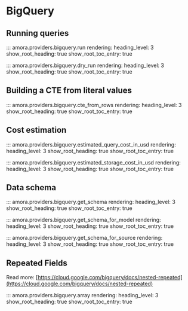 # BigQuery

## Running queries

::: amora.providers.bigquery.run
    rendering:
        heading_level: 3
        show_root_heading: true
        show_root_toc_entry: true

::: amora.providers.bigquery.dry_run
    rendering:
        heading_level: 3
        show_root_heading: true
        show_root_toc_entry: true

## Building a CTE from literal values

::: amora.providers.bigquery.cte_from_rows
    rendering:
        heading_level: 3
        show_root_heading: true
        show_root_toc_entry: true

## Cost estimation

::: amora.providers.bigquery.estimated_query_cost_in_usd
    rendering:
        heading_level: 3
        show_root_heading: true
        show_root_toc_entry: true

::: amora.providers.bigquery.estimated_storage_cost_in_usd
    rendering:
        heading_level: 3
        show_root_heading: true
        show_root_toc_entry: true

## Data schema

::: amora.providers.bigquery.get_schema
    rendering:
        heading_level: 3
        show_root_heading: true
        show_root_toc_entry: true

::: amora.providers.bigquery.get_schema_for_model
    rendering:
        heading_level: 3
        show_root_heading: true
        show_root_toc_entry: true

::: amora.providers.bigquery.get_schema_for_source
    rendering:
        heading_level: 3
        show_root_heading: true
        show_root_toc_entry: true

## Repeated Fields
Read more: [https://cloud.google.com/bigquery/docs/nested-repeated](https://cloud.google.com/bigquery/docs/nested-repeated)

::: amora.providers.bigquery.array
    rendering:
        heading_level: 3
        show_root_heading: true
        show_root_toc_entry: true